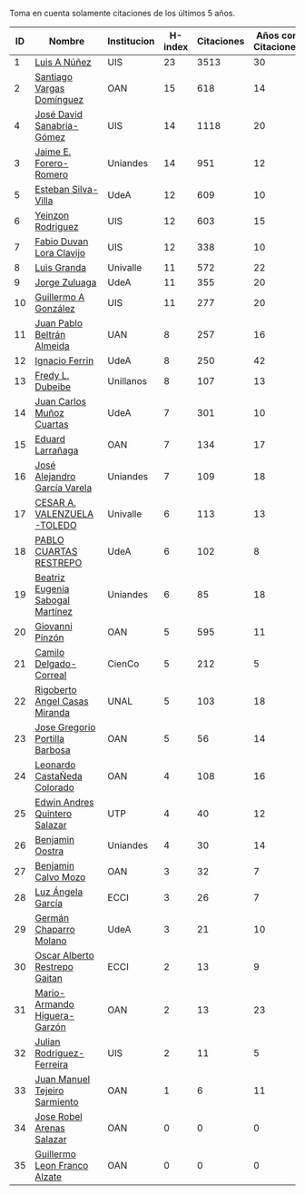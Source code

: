 Toma en cuenta solamente citaciones de los últimos 5 años.

ID | Nombre | Institucion | H-index | Citaciones | Años con Citaciones | 
--- | ------ | ---------- | -------- | ---------- | ----------|
1 | [Luis A Núñez](https://scholar.google.com/citations?user=2Q5_QxkAAAAJ&hl=en) | UIS | 23 | 3513 | 30 |
2 | [Santiago Vargas Domínguez](https://scholar.google.com/citations?hl=en&user=9DDaTaAAAAAJ) | OAN | 15 | 618 | 14 |
4 | [José David Sanabria-Gómez](https://scholar.google.com/citations?user=Tclray4AAAAJ&hl=en) | UIS | 14| 1118 | 20 |
3 | [Jaime E. Forero-Romero](https://scholar.google.com/citations?user=TLTK6WgAAAAJ) | Uniandes | 14 | 951| 12 |
5 | [Esteban Silva-Villa](https://scholar.google.com/citations?user=S8-YLHaAJLMC&hl=en) | UdeA | 12 | 609 | 10 | 
6 | [Yeinzon Rodriguez](https://scholar.google.com/citations?user=5gEif2UAAAAJ&hl=en) | UIS | 12 | 603 | 15 |
7 | [Fabio Duvan Lora Clavijo](https://scholar.google.com/citations?hl=en&user=bV-me9AAAAAJ&view_op=list_works)| UIS | 12 | 338 | 10 |
8 | [Luis Granda](https://scholar.google.com/citations?user=FGfHWuwAAAAJ&hl=en) | Univalle | 11 | 572 | 22 | 
9 | [Jorge Zuluaga](https://scholar.google.com/citations?user=qpGVqNwAAAAJ&hl=en&oi=ao) | UdeA | 11 | 355 | 20 |
10 | [Guillermo A González](https://scholar.google.com/citations?user=pvM7yGcAAAAJ&hl=en) | UIS | 11 | 277 | 20 |
11 | [Juan Pablo Beltrán Almeida](https://scholar.google.com/citations?user=fkaJbT8AAAAJ&hl) | UAN | 8 | 257 | 16 |
12 | [Ignacio Ferrin](https://scholar.google.com/citations?user=bGBCFskAAAAJ&hl=en) | UdeA | 8 | 250 | 42 |
13 | [Fredy L. Dubeibe](https://scholar.google.com/citations?user=BgO_bU8AAAAJ&hl=en) | Unillanos | 8 | 107 | 13 |
14 | [Juan Carlos Muñoz Cuartas](https://scholar.google.com/citations?user=tQkmHH8AAAAJ&hl=en) | UdeA | 7 | 301 | 10 |
15 | [Eduard Larrañaga](https://scholar.google.com/citations?hl=en&user=HyknmA8AAAAJ) | OAN | 7 | 134 | 17 | 
16 | [José Alejandro García Varela](https://scholar.google.com/citations?user=iA0H5dgAAAAJ&hl=en) | Uniandes | 7 | 109 | 18 |
17 | [CESAR A. VALENZUELA-TOLEDO](https://scholar.google.com/citations?user=J89OrSkAAAAJ&hl=en)| Univalle | 6 | 113 | 13 |
18 | [PABLO CUARTAS RESTREPO](https://scholar.google.com/citations?user=c4zrU20AAAAJ&hl=en) | UdeA | 6 | 102 | 8 |
19 | [Beatriz Eugenia Sabogal Martínez](https://scholar.google.com/citations?user=T-0RjQYAAAAJ&hl=en) | Uniandes | 6 | 85 | 18 |
20 | [Giovanni Pinzón](https://scholar.google.com/citations?user=F25UKOkAAAAJ&hl=en)| OAN | 5 | 595 | 11 |
21 | [Camilo Delgado-Correal](https://scholar.google.com/citations?user=HXHGks0AAAAJ) | CienCo | 5 | 212 | 5 |
22 | [Rigoberto Angel Casas Miranda](https://scholar.google.com/citations?user=i9vdtq0AAAAJ&hl=en) | UNAL | 5 | 103 | 18 |
23 | [Jose Gregorio Portilla Barbosa](https://scholar.google.com/citations?hl=en&user=tDx7hEMAAAAJ) | OAN | 5 | 56 | 14 |
24 | [Leonardo CastaÑeda Colorado](https://scholar.google.com/citations?hl=en&user=yJNS9DIAAAAJ) | OAN | 4 | 108 | 16 | 
25 | [Edwin Andres Quintero Salazar](https://scholar.google.com/citations?user=Si_rL4gAAAAJ&hl=en&oi=ao)| UTP | 4 | 40 | 12 |
26 | [Benjamin Oostra](https://scholar.google.com/citations?user=A-57orIAAAAJ&hl=en&oi=ao) | Uniandes | 4 | 30 | 14 |
27 | [Benjamin Calvo Mozo](https://scholar.google.com/citations?hl=en&user=xBhWLdQAAAAJ) | OAN | 3 | 32 | 7 |
28 | [Luz Ángela García](https://scholar.google.com/citations?hl=en&user=ouj4SO0AAAAJ) | ECCI | 3 | 26 | 7 | 
29 | [Germán Chaparro Molano](https://scholar.google.com/citations?user=FHzXPgoAAAAJ&hl=en) | UdeA | 3 | 21 | 10 | 
30 | [Oscar Alberto Restrepo Gaitan](https://scholar.google.com/citations?user=ecKvoBgAAAAJ&hl=en) | ECCI | 2 | 13 | 9 | 
31 | [Mario-Armando Higuera-Garzón](https://scholar.google.com/citations?user=goHAHhMAAAAJ&hl=en) | OAN | 2 | 13 | 23 |
32 | [Julian Rodriguez-Ferreira](https://scholar.google.com/citations?user=gy2sAsIAAAAJ&hl=en&oi=ao) | UIS | 2 | 11 | 5 |
33 | [Juan Manuel Tejeiro Sarmiento](https://scholar.google.com/citations?hl=en&user=hGwadTAAAAAJ) | OAN | 1 | 6 | 11 |
34 | [Jose Robel Arenas Salazar](https://scholar.google.com/citations?hl=en&user=IEVLREYAAAAJ) | OAN | 0 | 0 | 0 |
35 | [Guillermo Leon Franco Alzate](https://scholar.google.com/citations?hl=en&user=5VSFp1sAAAAJ) | OAN | 0 | 0 | 0 |

